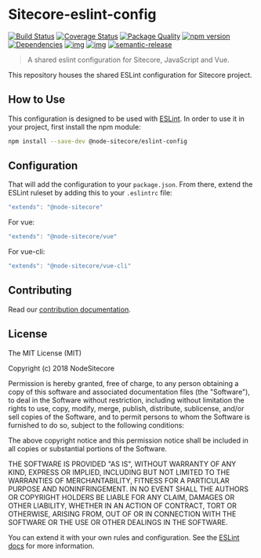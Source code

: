 # Sitecore-eslint-config
[![Build Status](https://travis-ci.org/NodeSitecore/sitecore-eslint-config.svg?branch=master)](https://travis-ci.org/NodeSitecore/sitecore-eslint-config)
[![Coverage Status](https://coveralls.io/repos/github/NodeSitecore/sitecore-eslint-config/badge.svg?branch=master)](https://coveralls.io/github/NodeSitecore/sitecore-eslint-config?branch=master)
[![Package Quality](http://npm.packagequality.com/badge/@node-sitecore/config.png)](http://packagequality.com/#?package=@node-sitecore/config)
[![npm version](https://badge.fury.io/js/%40node-sitecore%2Feslint-config.svg)](https://badge.fury.io/js/%40node-sitecore%2Fconfig)
[![Dependencies](https://david-dm.org/NodeSitecore/sitecore-eslint-config.svg)](https://david-dm.org/NodeSitecore/sitecore-eslint-config#info=dependencies)
[![img](https://david-dm.org/NodeSitecore/sitecore-eslint-config/dev-status.svg)](https://david-dm.org/NodeSitecore/sitecore-eslint-config/#info=devDependencies)
[![img](https://david-dm.org/NodeSitecore/sitecore-eslint-config/peer-status.svg)](https://david-dm.org/NodeSitecore/sitecore-eslint-config/#info=peerDependenciess)
[![semantic-release](https://img.shields.io/badge/%20%20%F0%9F%93%A6%F0%9F%9A%80-semantic--release-e10079.svg)](https://github.com/semantic-release/semantic-release)

> A shared eslint configuration for Sitecore, JavaScript and Vue.

This repository houses the shared ESLint configuration for Sitecore project.

## How to Use

This configuration is designed to be used with [ESLint][]. In order to use it in your project, first install the npm module:

```bash
npm install --save-dev @node-sitecore/eslint-config
```

## Configuration

That will add the configuration to your `package.json`. From there, extend the ESLint ruleset by adding this to your `.eslintrc` file:

```js
"extends": "@node-sitecore"
```

For vue:
```js
"extends": "@node-sitecore/vue"
```

For vue-cli:
```js
"extends": "@node-sitecore/vue-cli"
```

## Contributing

Read our [contribution documentation](./CONTRIBUTING.md).

## License

The MIT License (MIT)

Copyright (c) 2018 NodeSitecore

Permission is hereby granted, free of charge, to any person obtaining a copy of this software and associated documentation files (the "Software"), to deal in the Software without restriction, including without limitation the rights to use, copy, modify, merge, publish, distribute, sublicense, and/or sell copies of the Software, and to permit persons to whom the Software is furnished to do so, subject to the following conditions:

The above copyright notice and this permission notice shall be included in all copies or substantial portions of the Software.

THE SOFTWARE IS PROVIDED "AS IS", WITHOUT WARRANTY OF ANY KIND, EXPRESS OR IMPLIED, INCLUDING BUT NOT LIMITED TO THE WARRANTIES OF MERCHANTABILITY, FITNESS FOR A PARTICULAR PURPOSE AND NONINFRINGEMENT. IN NO EVENT SHALL THE AUTHORS OR COPYRIGHT HOLDERS BE LIABLE FOR ANY CLAIM, DAMAGES OR OTHER LIABILITY, WHETHER IN AN ACTION OF CONTRACT, TORT OR OTHERWISE, ARISING FROM, OUT OF OR IN CONNECTION WITH THE SOFTWARE OR THE USE OR OTHER DEALINGS IN THE SOFTWARE.

[travis]: https://travis-ci.org/


You can extend it with your own rules and configuration. See the [ESLint docs][] for more information.

  [ESLint]: http://eslint.org/
  [ESLint docs]: http://eslint.org/docs/user-guide/configuring
